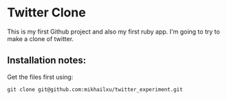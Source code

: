 Twitter Clone
=============

This is my first Github project and also my first ruby app.  I'm going to try to make a clone of twitter.

Installation notes:
----------------------
Get the files first using:

	git clone git@github.com:mikhailxu/twitter_experiment.git
